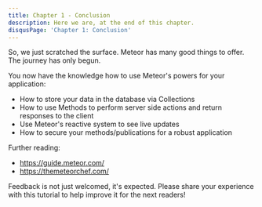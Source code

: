 ```yaml
---
title: Chapter 1 - Conclusion
description: Here we are, at the end of this chapter.
disqusPage: 'Chapter 1: Conclusion'
---
```


So, we just scratched the surface. Meteor has many good things to offer. The journey has only begun.

You now have the knowledge how to use Meteor's powers for your application:

- How to store your data in the database via Collections
- How to use Methods to perform server side actions and return responses to the client
- Use Meteor's reactive system to see live updates
- How to secure your methods/publications for a robust application


Further reading:

- https://guide.meteor.com/ 
- https://themeteorchef.com/


Feedback is not just welcomed, it's expected. Please share your experience with this tutorial to help improve 
it for the next readers!